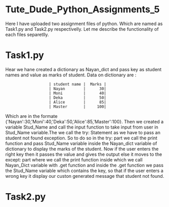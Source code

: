 # **Tute_Dude_Python_Assignments_5**
Here I have uploaded two assignment files of python. Which are named as Task1.py and Task2.py respectivelly. Let me describe the functionality of each files separetlly.

#         **Task1.py**
Hear we hane created a dictionary as Nayan_dict and pass key as student names and value as marks of student.
Data on dictionary are :

                       | student name |  Marks |       
                       | Nayan        |      30|
                       | Moni         |      40|
                       | Deka         |      50|
                       | Alice        |      85|
                       | Master       |     100|
                       
Which are in the formate {'Nayan':30,'Moni':40,'Deka':50,'Alice':85,'Master':100}. Then we created a variable Stud_Name and call the input function to take input from user in Stud_Name variable.The we call the try:  Statement as we have to pass an student not found exception. So to do so in the try: part we call the print function and pass Stud_Name variable inside the Nayan_dict variable of dictionary to display the marks of the student. Now if the user enters the right key then it passes the value and gives the output else it moves to the except: part where we call the print function inside which we call Nayan_Dict variable with .get function and inside the .get function we pass the Stud_Name variable which contains the key, so that if the user enters a wrong key it display our custon generated message that student not found.

#         **Task2.py**
